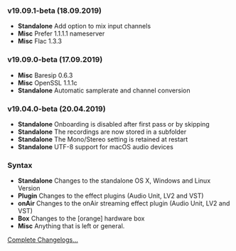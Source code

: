 
### v19.09.1-beta (18.09.2019)

- **Standalone** Add option to mix input channels
- **Misc** Prefer 1.1.1.1 nameserver
- **Misc** Flac 1.3.3

### v19.09.0-beta (17.09.2019)

- **Misc** Baresip 0.6.3
- **Misc** OpenSSL 1.1.1c
- **Standalone** Automatic samplerate and channel conversion


### v19.04.0-beta (20.04.2019)

- **Standalone** Onboarding is disabled after first pass or by skipping
- **Standalone** The recordings are now stored in a subfolder
- **Standalone** The Mono/Stereo setting is retained at restart
- **Standalone** UTF-8 support for macOS audio devices


### Syntax

- **Standalone** Changes to the standalone OS X, Windows and Linux Version
- **Plugin** Changes to the effect plugins (Audio Unit, LV2 and VST)
- **onAir** Changes to the onAir streaming effect plugin (Audio Unit, LV2 and VST)
- **Box** Changes to the [orange] hardware box
- **Misc** Anything that is left or general.

[Complete Changelogs...](https://github.com/Studio-Link/app/blob/v19.xx.x/CHANGELOG-ARCHIVE.md)
